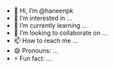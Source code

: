 - 👋 Hi, I’m @haneenpk
- 👀 I’m interested in ...
- 🌱 I’m currently learning ...
- 💞️ I’m looking to collaborate on ...
- 📫 How to reach me ...
- 😄 Pronouns: ...
- ⚡ Fun fact: ...

<!---
haneenpk/haneenpk is a ✨ special ✨ repository because its `README.md` (this file) appears on your GitHub profile.
You can click the Preview link to take a look at your changes.
--->
